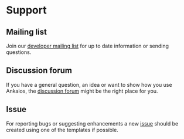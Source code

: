 # Support

## Mailing list

Join our [developer mailing list](https://accounts.eclipse.org/mailing-list/ankaios-dev) for up to date information or sending questions.

## Discussion forum

If you have a general question, an idea or want to show how you use Ankaios,
the [discussion forum](https://github.com/eclipse-ankaios/ankaios/discussions) might be the right place for you.

## Issue

For reporting bugs or suggesting enhancements a new
[issue](https://github.com/eclipse-ankaios/ankaios/issues) should be created
using one of the templates if possible.
